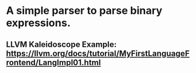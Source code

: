 # A simple parser to parse binary expressions.
## LLVM Kaleidoscope Example: https://llvm.org/docs/tutorial/MyFirstLanguageFrontend/LangImpl01.html
